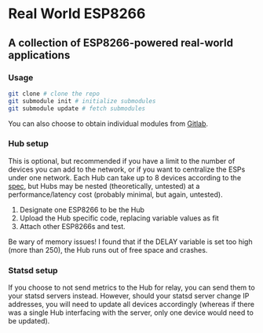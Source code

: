# Real World ESP8266

## A collection of ESP8266-powered real-world applications

### Usage

```bash
git clone # clone the repo
git submodule init # initialize submodules
git submodule update # fetch submodules
```

You can also choose to obtain individual modules from [Gitlab](https://gitlab.com/real-world-esp8266).

### Hub setup

This is optional, but recommended if you have a limit to the number of devices you can add to the network, or if you want to centralize the ESPs under one network. Each Hub can take up to 8 devices according to the [spec](https://bbs.espressif.com/viewtopic.php?f=46&t=481&p=1832&hilit=max_connection#p1832), but Hubs may be nested (theoretically, untested) at a performance/latency cost (probably minimal, but again, untested).

1. Designate one ESP8266 to be the Hub
2. Upload the Hub specific code, replacing variable values as fit
3. Attach other ESP8266s and test.

Be wary of memory issues! I found that if the DELAY variable is set too high (more than 250), the Hub runs out of free space and crashes.

### Statsd setup

If you choose to not send metrics to the Hub for relay, you can send them to your statsd servers instead. However, should your statsd server change IP addresses, you will need to update all devices accordingly (whereas if there was a single Hub interfacing with the server, only one device would need to be updated).
